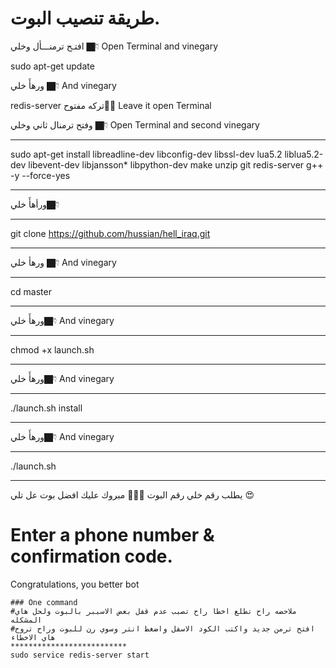 
# طريقة تنصيب البوت.
افتـح ترمنـــأل وخلي 👇🏿 Open Terminal and vinegary

sudo apt-get update 

ورهأَ خلي 👇🏿 And vinegary

redis-server
تركه مفتوح✋🏿  Leave it open Terminal

وفتح ترمنال ثاني وخلي 👇🏿 Open Terminal and second vinegary
************************************************************
sudo apt-get install libreadline-dev libconfig-dev libssl-dev lua5.2 liblua5.2-dev libevent-dev libjansson* libpython-dev make unzip git redis-server g++ -y --force-yes
************************************************************
ورأهأَ خلي👇🏿
**************
git clone https://github.com/hussian/hell_iraq.git
*****************************************************
ورهأ خلي 👇🏿 And vinegary
**************************
cd master
**************************
ورهأَ خلي👇🏿 And vinegary
**************************
chmod +x launch.sh
**************************
ورهأَ خلي👇🏿 And vinegary
**************************
./launch.sh install
**************************
ورهأَ خلي👇🏿 And vinegary
**************************
./launch.sh 
**************************
يطلب رقم خلي رقم البوت ✋🏿😘
مبروك عليك افضل بوت عل تلي 😍

# Enter a phone number & confirmation code.
Congratulations, you better bot
```
### One command
#ملاحضه راح تطلع اخطا راح تصبب عدم قفل بعض الاسببر بالبوت ولحل هاي المشكله
#افتح ترمن جديد واكتب الكود الاسفل واضغط انتر وسوي رن للبوت وراح تروح هاي الاخطاء
**************************
sudo service redis-server start
